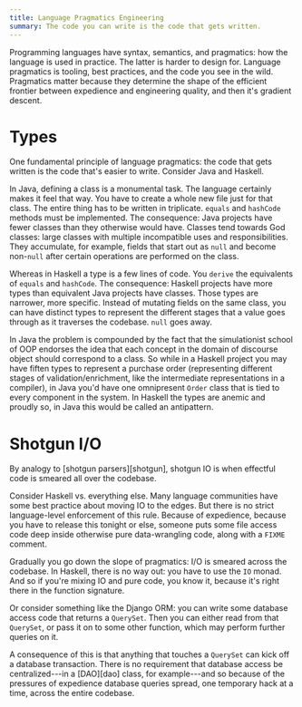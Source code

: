 ```yaml
---
title: Language Pragmatics Engineering
summary: The code you can write is the code that gets written.
---
```


Programming languages have syntax, semantics, and pragmatics: how the language
is used in practice. The latter is harder to design for. Language pragmatics is
tooling, best practices, and the code you see in the wild. Pragmatics matter
because they determine the shape of the efficient frontier between expedience
and engineering quality, and then it's gradient descent.

# Types

One fundamental principle of language pragmatics: the code that gets written is
the code that's easier to write. Consider Java and Haskell.

In Java, defining a class is a monumental task. The language certainly makes it
feel that way. You have to create a whole new file just for that class. The
entire thing has to be written in triplicate. `equals` and `hashCode` methods
must be implemented. The consequence: Java projects have fewer classes than they
otherwise would have. Classes tend towards God classes: large classes with
multiple incompatible uses and responsibilities. They accumulate, for example,
fields that start out as `null` and become non-`null` after certain operations
are performed on the class.

Whereas in Haskell a type is a few lines of code. You `derive` the equivalents
of `equals` and `hashCode`. The consequence: Haskell projects have more types
than equivalent Java projects have classes. Those types are narrower, more
specific. Instead of mutating fields on the same class, you can have distinct
types to represent the different stages that a value goes through as it
traverses the codebase. `null` goes away.

In Java the problem is compounded by the fact that the simulationist school of
OOP endorses the idea that each concept in the domain of discourse object should
correspond to a class. So while in a Haskell project you may have fiften types
to represent a purchase order (representing different stages of
validation/enrichment, like the intermediate representations in a compiler), in
Java you'd have one omnipresent `Order` class that is tied to every component in
the system. In Haskell the types are anemic and proudly so, in Java this would
be called an antipattern.

# Shotgun I/O

By analogy to [shotgun parsers][shotgun], shotgun IO is when effectful code is
smeared all over the codebase.

Consider Haskell vs. everything else. Many language communities have some best
practice about moving IO to the edges. But there is no strict language-level
enforcement of this rule. Because of expedience, because you have to release
this tonight or else, someone puts some file access code deep inside otherwise
pure data-wrangling code, along with a `FIXME` comment.

Gradually you go down the slope of pragmatics: I/O is smeared across the
codebase. In Haskell, there is no way out: you have to use the `IO` monad. And
so if you're mixing IO and pure code, you know it, because it's right there in
the function signature.


Or consider something like the Django ORM: you can write some database access
code that returns a `QuerySet`. Then you can either read from that `QuerySet`,
or pass it on to some other function, which may perform further queries on it.

A consequence of this is that anything that touches a `QuerySet` can kick off a
database transaction. There is no requirement that database access be
centralized---in a [DAO][dao] class, for example---and so because of the
pressures of expedience database queries spread, one temporary hack at a time,
across the entire codebase.
